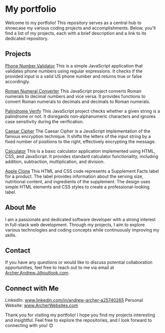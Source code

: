 # My portfolio
Welcome to my portfolio! This repository serves as a central hub to showcase my various coding projects and accomplishments. Below, you'll find a list of my projects, each with a brief description and a link to its dedicated repository.

## Projects

[Phone Number Validator](https://github.com/aarcher19/Phone-Number-Validator)
This is a simple JavaScript application that validates phone numbers using regular expressions. It checks if the provided input is a valid US phone number and returns true or false accordingly.

[Roman Numeral Converter](https://github.com/aarcher19/Roman-Numeral-Converter)
This JavaScript project converts Roman numerals to decimal numbers and vice versa. It provides functions to convert Roman numerals to decimals and decimals to Roman numerals.

[Palindrome Verify](https://github.com/aarcher19/Palindrome-Verify)
This JavaScript project checks whether a given string is a palindrome or not. It disregards non-alphanumeric characters and ignores case sensitivity during the verification.

[Caesar Cipher](https://github.com/aarcher19/Caesar-Cypher)
The Caesar Cipher is a JavaScript implementation of the famous encryption technique. It shifts the letters of the input string by a fixed number of positions to the right, effectively encrypting the message.

[Calculator](https://github.com/aarcher19/calculator)
This is a basic calculator application implemented using HTML, CSS, and JavaScript. It provides standard calculator functionality, including addition, subtraction, multiplication, and division.

[Apple Clone](https://github.com/aarcher19/Apple-Clone)
This HTML and CSS code represents a Supplement Facts label for a product. The label provides information about the serving size, nutritional content, and ingredients of the supplement. The design uses simple HTML elements and CSS styles to create a professional-looking label.

## About Me

I am a passionate and dedicated software developer with a strong interest in full-stack web development. Through my projects, I aim to explore various technologies and coding concepts while continuously improving my skills.

## Contact

If you have any questions or would like to discuss potential collaboration opportunities, feel free to reach out to me via email at Archer.Andrew.J@outlook.com.

## Connect with Me
LinkedIn: www.linkedin.com/in/andrew-archer-a25740265
Personal Website: www.ArcherWebsites.com

Thank you for visiting my portfolio! I hope you find my projects interesting and insightful. Feel free to explore the repositories, and I look forward to connecting with you! 😊
